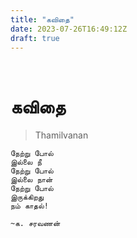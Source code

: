 ```yaml
---
title: "கவிதை"
date: 2023-07-26T16:49:12Z
draft: true
---
```

 
# கவிதை
> Thamilvanan

```
நேற்று போல் 
இல்லை நீ
நேற்று போல்
இல்லை நான்
நேற்று போல்
இருக்கிறது
நம் காதல்!
```

`~க. சரவணன்`
